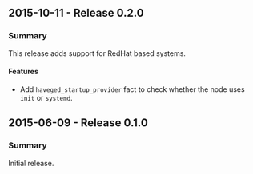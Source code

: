## 2015-10-11 - Release 0.2.0
### Summary
This release adds support for RedHat based systems.

#### Features
- Add `haveged_startup_provider` fact to check whether the node uses `init` or `systemd`.

## 2015-06-09 - Release 0.1.0
### Summary
Initial release.
